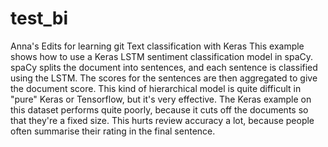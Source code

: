 # test_bi
Anna's Edits for learning git
Text classification with Keras
This example shows how to use a Keras LSTM sentiment classification model in spaCy. spaCy splits the document into sentences, and each sentence is classified using the LSTM. The scores for the sentences are then aggregated to give the document score. This kind of hierarchical model is quite difficult in "pure" Keras or Tensorflow, but it's very effective. The Keras example on this dataset performs quite poorly, because it cuts off the documents so that they're a fixed size. This hurts review accuracy a lot, because people often summarise their rating in the final sentence.


